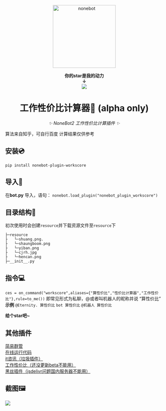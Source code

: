 <p align="center">
  <a href="https://v2.nonebot.dev/"><img src="https://v2.nonebot.dev/logo.png" width="200" height="200" alt="nonebot"></a>
</p>


<div align="center">
  
**你的star是我的动力**  
**↓**  
<img src="https://img.shields.io/github/stars/yzyyz1387/nonebot_plugin_workscor.svg?style=social">  

# 工作性价比计算器📱 (alpha only)

_✨ NoneBot2 工作性价比计算插件 ✨_

</div>
算法来自知乎，可自行百度
计算结果仅供参考

## 安装💿
`pip install nonebot-plugin-workscore`


## 导入📲
在**bot.py** 导入，语句：
`nonebot.load_plugin("nonebot_plugin_workscore")`



## 目录结构📂

初次使用时会创建`resource`并下载资源文件至`resource`下
```
├─resource
├   └─shuang.png.
├   └─shaungboom.png
├   └─yiban.png
├   └─cjrh.jpg
├   └─hencan.png
├─__init__.py

```


## 指令💻
`ces = on_command("workscore",aliases={"算性价比","性价比计算器","工作性价比"},rule=to_me())`
即常见形式为私聊，@或者叫机器人的昵称并说 “算性价比”
**示例**
`@Eternity. 算性价比`
`bot 算性价比`
`@机器人 算性价比`

**给个star吧~**

## 其他插件  
[简易群管](https://github.com/yzyyz1387/nonebot_plugin_admin)  
[在线运行代码](https://github.com/yzyyz1387/nonebot_plugin_code)  
[it咨讯（垃圾插件）](https://github.com/yzyyz1387/nonebot_plugin_itnews "it资讯")  
[工作性价比（还没更新beta不能用）](https://github.com/yzyyz1387/nonebot_plugin_workscore)  
[黑丝插件（jsdelivr问题国内服务器不能用）](https://github.com/yzyyz1387/nonebot_plugin_heisi)

## 截图🖼

![](https://cdn.jsdelivr.net/gh/yzyyz1387/blogimages/nonebot_plugin_workscore.jpg)



